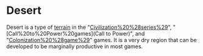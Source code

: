 # Desert

Desert is a type of [terrain](terrain) in the "[Civilization%20%28series%29](Civilization)", "[Call%20to%20Power%20games](Call to Power)", and "[Colonization%20%28game%29](Colonization)" games. It is a very dry region that can be developed to be marginally productive in most games.